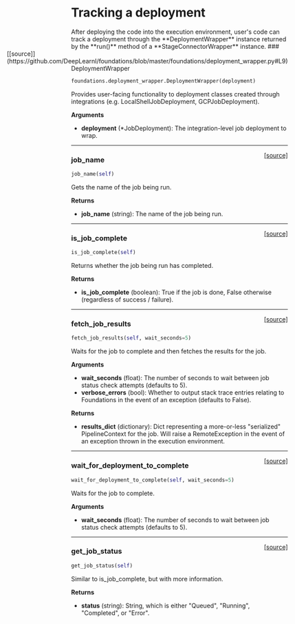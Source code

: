 <h1>Tracking a deployment</h1>
After deploying the code into the execution environment, user's code can track a deployment through the **DeploymentWrapper** instance returned by the **run()** method of a **StageConnectorWrapper** instance.
<span style="float:right;">[[source]](https://github.com/DeepLearnI/foundations/blob/master/foundations/deployment_wrapper.py#L9)</span>
### DeploymentWrapper

```python
foundations.deployment_wrapper.DeploymentWrapper(deployment)
```


Provides user-facing functionality to deployment classes created through integrations (e.g. LocalShellJobDeployment, GCPJobDeployment).

__Arguments__

- __deployment__ (*JobDeployment): The integration-level job deployment to wrap.


----

<span style="float:right;">[[source]](https://github.com/DeepLearnI/foundations/blob/master/foundations/deployment_wrapper.py#L20)</span>

### job_name


```python
job_name(self)
```



Gets the name of the job being run.

__Returns__

- __job_name__ (string): The name of the job being run.


----

<span style="float:right;">[[source]](https://github.com/DeepLearnI/foundations/blob/master/foundations/deployment_wrapper.py#L30)</span>

### is_job_complete


```python
is_job_complete(self)
```



Returns whether the job being run has completed.

__Returns__

- __is_job_complete__ (boolean): True if the job is done, False otherwise (regardless of success / failure).


----

<span style="float:right;">[[source]](https://github.com/DeepLearnI/foundations/blob/master/foundations/deployment_wrapper.py#L40)</span>

### fetch_job_results


```python
fetch_job_results(self, wait_seconds=5)
```



Waits for the job to complete and then fetches the results for the job.

__Arguments__

- __wait_seconds__ (float): The number of seconds to wait between job status check attempts (defaults to 5).
- __verbose_errors__ (bool): Whether to output stack trace entries relating to Foundations in the event of an exception (defaults to False).

__Returns__

- __results_dict__ (dictionary): Dict representing a more-or-less "serialized" PipelineContext for the job.  Will raise a RemoteException in the event of an exception thrown in the execution environment.


----

<span style="float:right;">[[source]](https://github.com/DeepLearnI/foundations/blob/master/foundations/deployment_wrapper.py#L60)</span>

### wait_for_deployment_to_complete


```python
wait_for_deployment_to_complete(self, wait_seconds=5)
```



Waits for the job to complete.

__Arguments__

- __wait_seconds__ (float): The number of seconds to wait between job status check attempts (defaults to 5).


----

<span style="float:right;">[[source]](https://github.com/DeepLearnI/foundations/blob/master/foundations/deployment_wrapper.py#L79)</span>

### get_job_status


```python
get_job_status(self)
```



Similar to is_job_complete, but with more information.

__Returns__

- __status__ (string): String, which is either "Queued", "Running", "Completed", or "Error".



